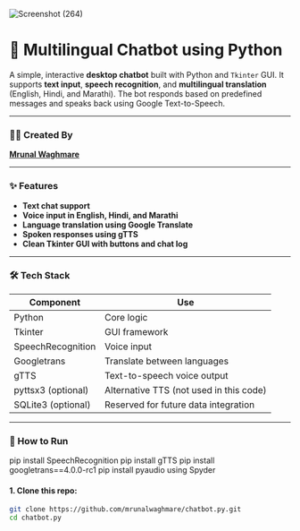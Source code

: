 ![Screenshot (264)](https://github.com/user-attachments/assets/b16ec9dc-6a18-453f-8528-4f2cd50240d4)

# 🤖 Multilingual Chatbot using Python

A simple, interactive **desktop chatbot** built with Python and `Tkinter` GUI. It supports **text input**, **speech recognition**, and **multilingual translation** (English, Hindi, and Marathi). The bot responds based on predefined messages and speaks back using Google Text-to-Speech.

---

### 👩‍💻 Created By
**[Mrunal Waghmare](https://github.com/mrunalwaghmare)**

---

### ✨ Features

- **Text chat support**
- **Voice input in English, Hindi, and Marathi**
- **Language translation using Google Translate**
- **Spoken responses using gTTS**
- **Clean Tkinter GUI with buttons and chat log**

---

### 🛠 Tech Stack

| Component        | Use                                |
|------------------|-------------------------------------|
| Python           | Core logic                         |
| Tkinter          | GUI framework                      |
| SpeechRecognition| Voice input                        |
| Googletrans      | Translate between languages        |
| gTTS             | Text-to-speech voice output        |
| pyttsx3 (optional) | Alternative TTS (not used in this code) |
| SQLite3 (optional) | Reserved for future data integration |

---

### 🚀 How to Run
pip install SpeechRecognition
pip install gTTS
pip install googletrans==4.0.0-rc1
pip install pyaudio
using Spyder

#### 1. Clone this repo:
```bash
git clone https://github.com/mrunalwaghmare/chatbot.py.git
cd chatbot.py 

